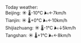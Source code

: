 Today weather:  
Beijing: ☀️   🌡️-10°C 🌬️←7km/h  
Tianjin: ☀️   🌡️+0°C 🌬️←10km/h  
Shijiazhuang: ☀️   🌡️-1°C 🌬️↓5km/h  
Tangshan: ☀️   🌡️+1°C 🌬️←8km/h  
